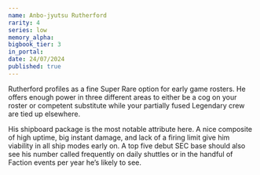 ```yaml
---
name: Anbo-jyutsu Rutherford
rarity: 4
series: low
memory_alpha:
bigbook_tier: 3
in_portal:
date: 24/07/2024
published: true
---
```


Rutherford profiles as a fine Super Rare option for early game rosters. He offers enough power in three different areas to either be a cog on your roster or competent substitute while your partially fused Legendary crew are tied up elsewhere. 

His shipboard package is the most notable attribute here. A nice composite of high uptime, big instant damage, and lack of a firing limit give him viability in all ship modes early on. A top five debut SEC base should also see his number called frequently on daily shuttles or in the handful of Faction events per year he’s likely to see.
